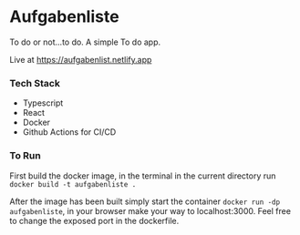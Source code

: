 # Aufgabenliste

To do or not...to do. A simple To do app.

Live at https://aufgabenlist.netlify.app

### Tech Stack

* Typescript
* React
* Docker
* Github Actions for CI/CD

### To Run
First build the docker image, in the terminal in the current directory run `docker build -t aufgabenliste .`

After the image has been built simply start the container `docker run -dp aufgabenliste`, in your browser make your way to localhost:3000. Feel free to change the exposed port in the dockerfile.